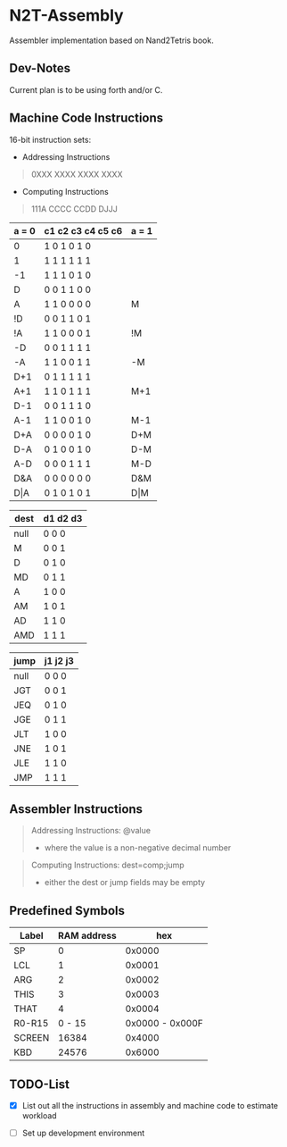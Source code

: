 # N2T-Assembly
Assembler implementation based on Nand2Tetris book.

## Dev-Notes

Current plan is to be using forth and/or C.

## Machine Code Instructions

16-bit instruction sets:

+ Addressing Instructions

> 0XXX XXXX XXXX XXXX

+ Computing Instructions

> 111A CCCC CCDD DJJJ

a = 0 | c1 c2 c3 c4 c5 c6 | a = 1
 ---  |        ---        |  ---
   0  |  1  0  1  0  1  0 | 
   1  |  1  1  1  1  1  1 | 
  -1  |  1  1  1  0  1  0 | 
   D  |  0  0  1  1  0  0 | 
   A  |  1  1  0  0  0  0 |    M 
  !D  |  0  0  1  1  0  1 | 
  !A  |  1  1  0  0  0  1 |   !M 
  -D  |  0  0  1  1  1  1 | 
  -A  |  1  1  0  0  1  1 |   -M 
 D+1  |  0  1  1  1  1  1 | 
 A+1  |  1  1  0  1  1  1 |  M+1 
 D-1  |  0  0  1  1  1  0 | 
 A-1  |  1  1  0  0  1  0 |  M-1 
 D+A  |  0  0  0  0  1  0 |  D+M 
 D-A  |  0  1  0  0  1  0 |  D-M 
 A-D  |  0  0  0  1  1  1 |  M-D 
 D&A  |  0  0  0  0  0  0 |  D&M 
D\|A  |  0  1  0  1  0  1 | D\|M 

dest | d1 d2 d3
 --- |    ---
null |  0  0  0
  M  |  0  0  1
  D  |  0  1  0
 MD  |  0  1  1
  A  |  1  0  0
 AM  |  1  0  1
 AD  |  1  1  0
AMD  |  1  1  1 

jump | j1 j2 j3
 --- |    ---
null |  0  0  0
 JGT |  0  0  1
 JEQ |  0  1  0
 JGE |  0  1  1
 JLT |  1  0  0
 JNE |  1  0  1
 JLE |  1  1  0
 JMP |  1  1  1

## Assembler Instructions

> Addressing Instructions: @value
> + where the value is a non-negative decimal number

> Computing Instructions: dest=comp;jump
> + either the dest or jump fields may be empty

## Predefined Symbols

Label | RAM address | hex
 ---  |     ---     | ---
   SP |      0      | 0x0000
  LCL |      1      | 0x0001
  ARG |      2      | 0x0002
 THIS |      3      | 0x0003
 THAT |      4      | 0x0004
R0-R15|    0 - 15   | 0x0000 - 0x000F
SCREEN|    16384    | 0x4000
  KBD |    24576    | 0x6000

## TODO-List

- [x] List out all the instructions in assembly and machine code to estimate workload

- [ ] Set up development environment